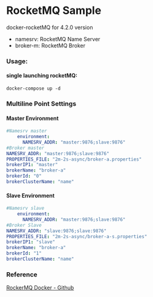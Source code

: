 # RocketMQ Sample
docker-rocketMQ for 4.2.0 version

+ namesrv: RocketMQ Name Server
+ broker-m: RocketMQ Broker

### Usage:

#### single launching rocketMQ:
```
docker-compose up -d
```

### Multiline Point Settings
#### Master Environment
```yaml
#Namesrv master
    environment:
      NAMESRV_ADDR: "master:9876;slave:9876"
#Broker master
NAMESRV_ADDR: "master:9876;slave:9876"
PROPERTIES_FILE: "2m-2s-async/broker-a.properties"
brokerIP1: "master"
brokerName: "broker-a"
brokerId: "0"
brokerClusterName: "name"
```
#### Slave Environment
```yaml
#Namesrv slave
    environment:
      NAMESRV_ADDR: "master:9876;slave:9876"
#Broker Slave
NAMESRV_ADDR: "slave:9876;slave:9876"
PROPERTIES_FILE: "2m-2s-async/broker-a-s.properties"
brokerIP1: "slave"
brokerName: "broker-a"
brokerId: "1"
brokerClusterName: "name"
```

### Reference
[RockerMQ Docker - Github](https://github.com/leechedan/docker-rocketmq)
